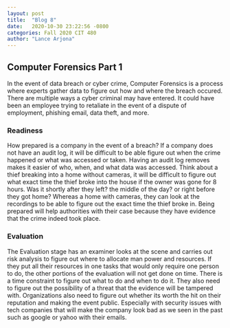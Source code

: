 ```yaml
---
layout: post
title:  "Blog 8"
date:   2020-10-30 23:22:56 -0800
categories: Fall 2020 CIT 480
author: "Lance Arjona"
---
```


<h2>Computer Forensics Part 1</h2>

<body>
<p>
In the event of data breach or cyber crime, Computer Forensics is a process where experts gather data to figure out how and where the breach occured. There are multiple ways a cyber criminal may have entered. It could have been an employee trying to retaliate in the event of a dispute of employment, phishing email, data theft, and more.


</p>

<h3>Readiness</h3>
<p>How prepared is a company in the event of a breach? If a company does not have an audit log, it will be difficult to be able figure out when the crime happened or what was accessed or taken. Having an audit log removes makes it easier of who, when, and what data was accessed. Think about a thief breaking into a home without cameras, it will be difficult to figure out what exact time the thief broke into the house if the owner was gone for 8 hours. Was it shortly after they left? the middle of the day? or right before they got home? Whereas a home with cameras, they can look at the recordings to be able to figure out the exact time the thief broke in. Being prepared will help authorities with their case because they have evidence that the crime indeed took place.</p>

<h3>Evaluation</h3>
<p>The Evaluation stage has an examiner looks at the scene and carries out risk analysis to figure out where to allocate man power and resources. If they put all their resources in one tasks that would only require one person to do, the other portions of the evaluation will not get done on time. There is a time constraint to figure out what to do and when to do it. They also need to figure out the possibility of a threat that the  evidence will be tampered with. Organizations also need to figure out whether its worth the hit on their reputation and making the event public. Especially with security issues with tech companies that will make the company look bad as we seen in the past such as google or yahoo with their emails.</p>


</body>